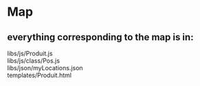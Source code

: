 # Map

## everything corresponding to the map is in:
libs/js/Produit.js  
libs/js/class/Pos.js  
libs/json/myLocations.json  
templates/Produit.html  
